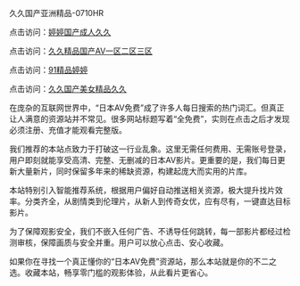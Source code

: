久久国产亚洲精品-0710HR

点击访问：<a href="https://heiliaowzu4ur.pages.dev">婷婷国产成人久久</a>

点击访问：<a href="https://heiliaowzu4ur.pages.dev">久久精品国产AV一区二区三区</a>

点击访问：<a href="https://heiliaoga6s9v.pages.dev">91精品婷婷</a>

点击访问：<a href="https://heiliaoll4qsx.pages.dev">久久国产美女精品久久</a>


在庞杂的互联网世界中，“日本AV免费”成了许多人每日搜索的热门词汇。但真正让人满意的资源站并不常见。很多网站标题写着“全免费”，实则在点击之后才发现必须注册、充值才能观看完整版。

我们推荐的本站点致力于打破这一行业乱象。这里无需任何费用、无需账号登录，用户即刻就能享受高清、完整、无删减的日本AV影片。更重要的是，我们每日更新大量新片，同时保留多年来的稀缺资源，构建起庞大而实用的片库。

本站特别引入智能推荐系统，根据用户偏好自动推送相关资源，极大提升找片效率。分类齐全，从剧情类到伦理片，从新人到传奇女优，应有尽有，一键直达目标影片。

为了保障观影安全，我们不嵌入任何广告、不诱导任何跳转，每一部影片都经过检测审核，保障画质与安全并重。用户可以放心点击、安心收藏。

如果你在寻找一个真正懂你的“日本AV免费”资源站，那么本站就是你的不二之选。收藏本站，畅享零门槛的观影体验，从此看片更省心。

<span style="display:none;">[Canonical link]( https://github.com/nln20250710/riben249 ）</span>
